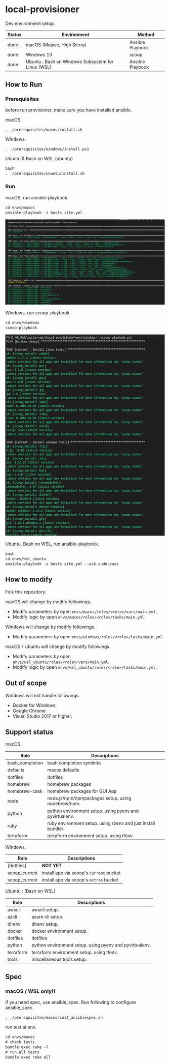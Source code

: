 # local-provisioner

Dev environment setup.

Status | Environment | Method
---- | ---- | ----
done | macOS (Mojave, High Sierra) | Ansible Playbook
done | Windows 10 | scoop
done | Ubuntu : Bash on Windows Subsystem for Linux (WSL) | Ansible Playbook

## How to Run

### Prerequisites

before run provisioner, make sure you have installed ansible.

macOS.

```shell
. ./prerequisites/macos/install.sh
```

Windows.

```shell
. ./prerequisites/windows/install.ps1
```

Ubuntu & Bash on WSL (ubuntu)

```shell
bash
. ./prerequisites/ubuntu/install.sh
```

### Run

macOS, run ansible-playbook.

```shell
cd envs/macos
ansible-playbook -i hosts site.yml
```

![](/readme_images/ansible_macos.png)

Windows, run scoop-playbook.

```shell
cd envs/windows
scoop-playbook
```

![](/readme_images/scoop_windows.png)

Ubuntu, Bash on WSL, run ansible-playbook.

```shell
bash
cd envs/wsl_ubuntu
ansible-playbook -i hosts site.yml --ask-sudo-pass
```

## How to modify

Folk this repository.

macOS will change by modify followings.

* Modify parameters by open `envs/macos/roles/<role>/vars/main.yml`.
* Modify logic by open `envs/macos/roles/<role>/tasks/main.yml`.

Windows will change by modify followings.

* Modify parameters by open `envs/windows/roles/<role>/tasks/main.yml`.

macOS / Ubuntu will change by modify followings.

* Modify parameters by open `envs/wsl_ubuntu/roles/<role>/vars/main.yml`.
* Modify logic by open `envs/wsl_ubuntu/roles/<role>/tasks/main.yml`.

## Out of scope

Windows will not handle followings.

* Docker for Windows.
* Google Chrome
* Visual Studio 2017 or higher.

## Support status

macOS.

Role | Descriptions
---- | ----
bash_completion | bash completion symlinks
defaults | macos defaults
dotfiles | dotfiles
homebrew | homebrew packages
homebrew-cask | homebrew packages for GUI App
node | node.js/npm/npmpackages setup. using nodebrew/npm.
python | python environment setup. using pyenv and pyvirtualenv.
ruby | ruby environment setup. using rbenv and just install bundler.
terraform | terraform environment setup. using tfenv.

Windows.

Role | Descriptions
---- | ----
[dotfiles] | **NOT YET**
scoop_current | install app via scoop's `current` bucket
scoop_current | install app via scoop's `extras` bucket

Ubuntu : (Bash on WSL)

Role | Descriptions
---- | ----
awscli | awscli setup.
azcli | azure cli setup.
direnv | direnv setup.
docker | docker environment setup.
dotfiles | dotfiles
python | python environment setup. using pyenv and pyvirtualenv.
terraform | terraform environment setup. using tfenv.
tools | miscellaneous tools setup.

## Spec

### macOS / WSL only!!

If you need spec, use ansible_spec.
Run following to configure ansible_spec.

```shell
. ./prerequisites/macos/init_ansiblespec.sh
```

run test at env.

```shell
cd envs/macos
# check tests
bundle exec rake -T
# run all tests
bundle exec rake all
```